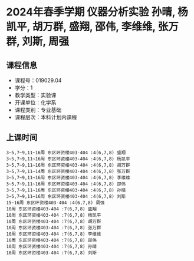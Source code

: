 # 2024年春季学期 仪器分析实验 孙晴, 杨凯平, 胡万群, 盛翔, 邵伟, 李维维, 张万群, 刘斯, 周强






## 课程信息

- 课程号：019029.04
- 学分：1
- 教学类型：实验课
- 开课单位：化学系
- 课程类别：专业基础
- 课程层次：本科计划内课程

## 上课时间

```
3~5,7~9,11~16周 东区环资楼403-404 :4(6,7,8) 盛翔
3~5,7~9,11~16周 东区环资楼403-404 :4(6,7,8) 杨凯平
3~5,7~9,11~16周 东区环资楼403-404 :4(6,7,8) 胡万群
3~5,7~9,11~14周 东区环资楼403-404 :4(6,7,8) 张万群
3~5,7~9,11~16周 东区环资楼403-404 :4(6,7,8) 李维维
3~5,7~9,11~16周 东区环资楼403-404 :4(6,7,8) 邵伟
3~5,7~9,11~16周 东区环资楼403-404 :4(6,7,8) 孙晴
3~5,7~9,11~16周 东区环资楼403-404 :4(6,7,8) 刘斯
15~16周 东区环资楼403-404 :4(6,7,8) 周强
10周 东区环资楼403-404 :7(6,7,8) 盛翔
10周 东区环资楼403-404 :7(6,7,8) 杨凯平
10周 东区环资楼403-404 :7(6,7,8) 胡万群
10周 东区环资楼403-404 :7(6,7,8) 张万群
10周 东区环资楼403-404 :7(6,7,8) 李维维
10周 东区环资楼403-404 :7(6,7,8) 邵伟
10周 东区环资楼403-404 :7(6,7,8) 孙晴
10周 东区环资楼403-404 :7(6,7,8) 刘斯
```

